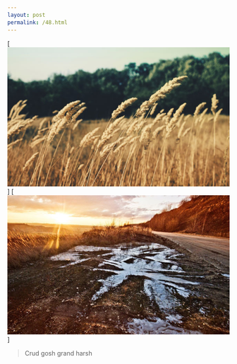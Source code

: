 ```yaml
---
layout: post
permalink: /48.html
---
```


[![48 left](https://raw.githubusercontent.com/4711/4711.github.com/master/_assets/img/3.jpg)] 
[![48 right](https://raw.githubusercontent.com/4711/4711.github.com/master/_assets/img/4.jpg)] 

> Crud gosh grand harsh

>